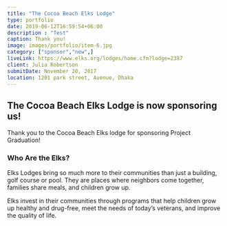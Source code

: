 ```yaml
---
title: "The Cocoa Beach Elks Lodge"
type: portfolio
date: 2019-06-12T16:59:54+06:00
description : "Test"
caption: Thank you!
image: images/portfolio/item-6.jpg
category: ["sponsor","new",]
liveLink: https://www.elks.org/lodges/home.cfm?lodge=2387
client: Julia Robertson
submitDate: November 20, 2017
location: 1201 park street, Avenue, Dhaka
---
```

## The Cocoa Beach Elks Lodge is now sponsoring us!

Thank you to the Cocoa Beach Elks lodge for sponsoring Project Graduation!

### Who Are the Elks?

Elks Lodges bring so much more to their communities than just a building, golf course or pool. They are places where neighbors come together, families share meals, and children grow up.

Elks invest in their communities through programs that help children grow up healthy and drug-free, meet the needs of today’s veterans, and improve the quality of life.
